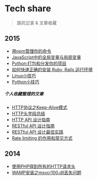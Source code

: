 Tech share
==========
> 跳坑记录 & 文章收藏

2015
----

- [用npm管理你的命令](JavaScript/2015-06-30-用npm管理你的命令.md)
- [JavaScript中的全局变量与局部变量](JavaScript/2015-06-22-JavaScript中的全局变量与局部变量.md)
- [Python:打包和分发你的项目](python/Packaging-and-Distributing-Projects.md)
- [如何快速正确的安装 Ruby, Rails 运行环境](ruby/install_ruby.md)
- [Linux小技巧](Linux/Linux_Tips.md)
- [Python小技巧](python/Python_Tips.md)

##### 个人收藏整理的文章

- [HTTP协议之Keep-Alive模式](import/http/http_protocol_KeepAlive.md)
- [HTTP头字段总结](import/http/summary_of_http_header.md)
- [HTTP API 设计指南](import/http/HTTP_API_design_guide.md)
- [RESTful API 设计指南](import/http/RESTFUL_API_design_guide.md)
- [RESTful API 设计最佳实践](import/http/RESTFUL_API_best_practice.md)
- [Rate limiting 的作用和常见方式](import/http/rate-limiting.md)


2014
----

- [使用PHP得到所有的HTTP请求头](php/read_any_request_header_in_PHP.md)
- [WAMP安装之msvcr100.dll丢失问题](2014/2014-11-18-WAMP_setup_error.md)


